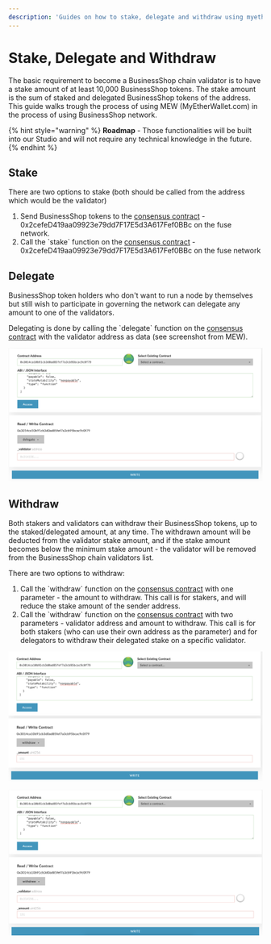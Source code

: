 ```yaml
---
description: 'Guides on how to stake, delegate and withdraw using myetherwallet.com'
---
```


# Stake, Delegate and Withdraw

The basic requirement to become a BusinessShop chain validator is to have a stake amount of at least 10,000 BusinessShop tokens. The stake amount is the sum of staked and delegated BusinessShop tokens of the address. This guide walks trough the process of using MEW \(MyEtherWallet.com\) in the process of using BusinessShop network.

{% hint style="warning" %}
**Roadmap** - Those functionalities will be built into our Studio and will not require any technical knowledge in the future.
{% endhint %}

## Stake

There are two options to stake \(both should be called from the address which would be the validator\)

1. Send BusinessShop tokens to the [consensus contract](https://bspexplorer.com/address/0x2cefeD419aa09923e79dd7F17E5d3A617Fef0BBc) - 0x2cefeD419aa09923e79dd7F17E5d3A617Fef0BBc on the fuse network.
2. Call the \`stake\` function on the [consensus contract](https://bspexplorer.com/address/0x2cefeD419aa09923e79dd7F17E5d3A617Fef0BBc) - 0x2cefeD419aa09923e79dd7F17E5d3A617Fef0BBc on the fuse network

 

## Delegate

BusinessShop token holders who don't want to run a node by themselves but still wish to participate in governing the network can delegate any amount to one of the validators.

Delegating is done by calling the \`delegate\` function on the [consensus contract](https://bspexplorer.com/address/0x2cefeD419aa09923e79dd7F17E5d3A617Fef0BBc) with the validator address as data \(see screenshot from MEW\).

![delegate](../../.gitbook/assets/screen-shot-2019-09-04-at-14.59.27.png)

## Withdraw

Both stakers and validators can withdraw their BusinessShop tokens, up to the staked/delegated amount, at any time. The withdrawn amount will be deducted from the validator stake amount, and if the stake amount becomes below the minimum stake amount - the validator will be removed from the BusinessShop chain validators list.

There are two options to withdraw:

1. Call the \`withdraw\` function on the [consensus contract](https://bspexplorer.com/address/0x2cefeD419aa09923e79dd7F17E5d3A617Fef0BBc) with one parameter - the amount to withdraw. This call is for stakers, and will reduce the stake amount of the sender address.
2. Call the \`withdraw\` function on the [consensus contract](https://bspexplorer.com/address/0x2cefeD419aa09923e79dd7F17E5d3A617Fef0BBc) with two parameters - validator address and amount to withdraw. This call is for both stakers \(who can use their own address as the parameter\) and for delegators to withdraw their delegated stake on a specific validator.

![withdraw option \#1](../../.gitbook/assets/screen-shot-2019-09-04-at-15.01.15.png)

![withdraw option \#2](../../.gitbook/assets/screen-shot-2019-09-04-at-15.01.25.png)

